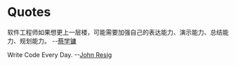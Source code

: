 # Quotes

软件工程师如果想更上一层楼，可能需要加强自己的表达能力、演示能力、总结能力、规划能力。 --[蔡学镛](http://m.weibo.cn/u/1614282004)

Write Code Every Day. --[John Resig](http://ejohn.org/blog/write-code-every-day/)
